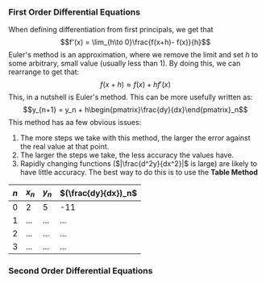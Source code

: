 ### First Order Differential Equations
When defining differentiation from first principals, we get that
$$f'(x) = \lim_{h\to 0}\frac{f(x+h)- f(x)}{h}$$
Euler's method is an approximation, where we remove the limit and set $h$ to some arbitrary, small value (usually less than 1).
By doing this, we can rearrange to get that:
$$f(x + h) \approx f(x) + hf'(x)$$
This, in a nutshell is Euler's method. This can be more usefully written as:
$$y_{n+1} = y_n + h\begin{pmatrix}\frac{dy}{dx}\end{pmatrix}_n$$
This method has aa few obvious issues:
1. The more steps we take with this method, the larger the error against the real value at that point.
2. The larger the steps we take, the less accuracy the values have.
3. Rapidly changing functions ($|\frac{d^2y}{dx^2}|$ is large) are likely to have little accuracy.
The best way to do this is to use the **Table Method**

| $n$ | $x_n$ | $y_n$ | $(\frac{dy}{dx})_n$ |
| --- | ----- | ----- | ------------------- |
| 0   | 2     | 5     | -11                 |
| 1   | ...   | ...   | ...                 |
| 2   | ...   | ...   | ...                 |
| 3   | ...   | ...   | ...                 |

### Second Order Differential Equations
